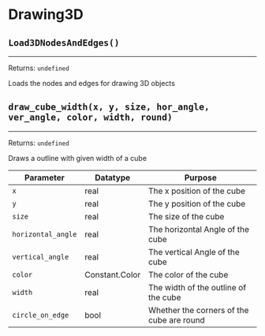 # Drawing3D

## `Load3DNodesAndEdges()`
---
 Returns: `undefined`

Loads the nodes and edges for drawing 3D objects

## `draw_cube_width(x, y, size, hor_angle, ver_angle, color, width, round)`
---
 Returns: `undefined`

Draws a outline with given width of a cube

| Parameter | Datatype  | Purpose |
|-----------|-----------|---------|
|`x` |real |The x position of the cube |
|`y` |real |The y position of the cube |
|`size` |real |The size of the cube |
|`horizontal_angle` |real |The horizontal Angle of the cube |
|`vertical_angle` |real |The vertical Angle of the cube |
|`color` |Constant.Color |The color of the cube |
|`width` |real |The width of the outline of the cube |
|`circle_on_edge` |bool |Whether the corners of the cube are round |






















































